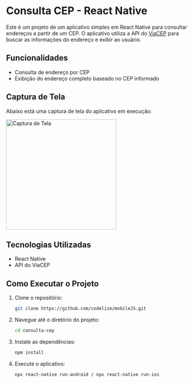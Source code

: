 # Consulta CEP - React Native

Este é um projeto de um aplicativo simples em React Native para consultar endereços a partir de um CEP. O aplicativo utiliza a API do [ViaCEP](https://viacep.com.br) para buscar as informações do endereço e exibir ao usuário.

## Funcionalidades

- Consulta de endereço por CEP
- Exibição do endereço completo baseado no CEP informado

## Captura de Tela

Abaixo está uma captura de tela do aplicativo em execução:


<img src="https://github.com/user-attachments/assets/80884603-5d27-482a-a948-d396002ebfa6" alt="Captura de Tela" width="300"/>



## Tecnologias Utilizadas

- React Native
- API do ViaCEP

## Como Executar o Projeto

1. Clone o repositório:
   ```bash
   git clone https://github.com/codelize/mobileJS.git

2. Navegue até o diretório do projeto:
   ```bash
   cd consulta-cep

3. Instale as dependências:
   ```bash
   npm install

4. Execute o aplicativo:
   ```bash
   npx react-native run-android / npx react-native run-ios


